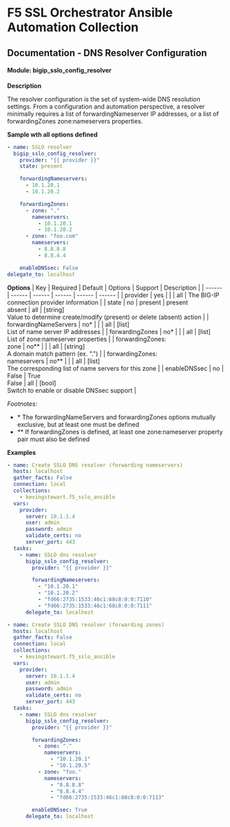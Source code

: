 # F5 SSL Orchestrator Ansible Automation Collection
## Documentation - DNS Resolver Configuration
#### Module: bigip_sslo_config_resolver

**Description**

The resolver configuration is the set of system-wide DNS resolution settings. From a configuration and automation perspective, a resolver minimally requires a list of forwardingNameserver IP addresses, or a list of forwardingZones zone:nameservers properties.


**Sample wth all options defined**
```yaml
- name: SSLO resolver
  bigip_sslo_config_resolver:
    provider: "{{ provider }}"
    state: present

    forwardingNameservers:
      - 10.1.20.1
      - 10.1.20.2

    forwardingZones:
      - zone: "."
        nameservers:
          - 10.1.20.1
          - 10.1.20.2
      - zone: "foo.com"
        nameservers:
          - 8.8.8.8
          - 8.8.4.4

    enableDNSsec: False
delegate_to: localhost
```

**Options**
| Key | Required | Default | Options | Support | Description |
| ------ | ------ | ------ | ------ | ------ | ------ |
| provider | yes |  |  | all | The BIG-IP connection provider information |
| state | no | present | present<br />absent | all | [string]<br />Value to determine create/modify (present) or delete (absent) action |
| forwardingNameServers | no* |  |  | all | [list]<br />List of name server IP addresses |
| forwardingZones | no* |  |  | all | [list]<br />List of zone:nameserver properties |
| forwardingZones:<br />zone | no** |  |  | all | [string]<br />A domain match pattern (ex. ".") |
| forwardingZones:<br />nameservers | no** |  |  | all | [list]<br />The corresponding list of name servers for this zone |
| enableDNSsec | no | False | True<br />False | all | [bool]<br />Switch to enable or disable DNSsec support |

*Footnotes:*
- \* The forwardingNameServers and forwardingZones options mutually exclusive, but at least one must be defined
- \** If forwardingZones is defined, at least one zone:nameserver property pair must also be defined

**Examples**
```YAML
- name: Create SSLO DNS resolver (forwarding nameservers)
  hosts: localhost
  gather_facts: False
  connection: local
  collections:
    - kevingstewart.f5_sslo_ansible
  vars: 
    provider:
      server: 10.1.1.4
      user: admin
      password: admin
      validate_certs: no
      server_port: 443
  tasks:
    - name: SSLO dns resolver
      bigip_sslo_config_resolver:
        provider: "{{ provider }}"

        forwardingNameservers:
          - "10.1.20.1"
          - "10.1.20.2"
          - "fd66:2735:1533:46c1:68c8:0:0:7110"
          - "fd66:2735:1533:46c1:68c8:0:0:7111"
      delegate_to: localhost
```
```YAML
- name: Create SSLO DNS resolver (forwarding zones)
  hosts: localhost
  gather_facts: False
  connection: local
  collections:
    - kevingstewart.f5_sslo_ansible
  vars: 
    provider:
      server: 10.1.1.4
      user: admin
      password: admin
      validate_certs: no
      server_port: 443
  tasks:
    - name: SSLO dns resolver
      bigip_sslo_config_resolver:
        provider: "{{ provider }}"

        forwardingZones:
          - zone: "."
            nameservers:
              - "10.1.20.1"
              - "10.1.20.5"
          - zone: "foo."
            nameservers:
              - "8.8.8.8"
              - "8.8.4.4"
              - "fd66:2735:1533:46c1:68c8:0:0:7113"

        enableDNSsec: True
      delegate_to: localhost
```

 